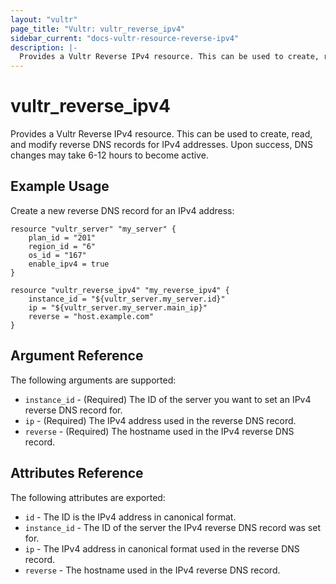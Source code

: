 ```yaml
---
layout: "vultr"
page_title: "Vultr: vultr_reverse_ipv4"
sidebar_current: "docs-vultr-resource-reverse-ipv4"
description: |-
  Provides a Vultr Reverse IPv4 resource. This can be used to create, read, and modify reverse DNS records for IPv4 addresses.
---
```


# vultr_reverse_ipv4

Provides a Vultr Reverse IPv4 resource. This can be used to create, read, and
modify reverse DNS records for IPv4 addresses. Upon success, DNS
changes may take 6-12 hours to become active.

## Example Usage

Create a new reverse DNS record for an IPv4 address:

```hcl
resource "vultr_server" "my_server" {
	plan_id = "201"
	region_id = "6"
	os_id = "167"
	enable_ipv4 = true
}

resource "vultr_reverse_ipv4" "my_reverse_ipv4" {
	instance_id = "${vultr_server.my_server.id}"
	ip = "${vultr_server.my_server.main_ip}"
	reverse = "host.example.com"
}
```

## Argument Reference

The following arguments are supported:

* `instance_id` - (Required) The ID of the server you want to set an IPv4
  reverse DNS record for.
* `ip` - (Required) The IPv4 address used in the reverse DNS record.
* `reverse` - (Required) The hostname used in the IPv4 reverse DNS record.

## Attributes Reference

The following attributes are exported:

* `id` - The ID is the IPv4 address in canonical format.
* `instance_id` - The ID of the server the IPv4 reverse DNS record was set for.
* `ip` - The IPv4 address in canonical format used in the reverse DNS record.
* `reverse` - The hostname used in the IPv4 reverse DNS record.
